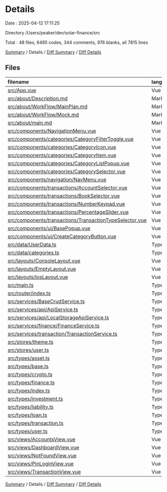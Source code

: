 # Details

Date : 2025-04-12 17:11:25

Directory /Users/peaker/dev/solar-finance/src

Total : 48 files,  6495 codes, 344 comments, 976 blanks, all 7815 lines

[Summary](results.md) / Details / [Diff Summary](diff.md) / [Diff Details](diff-details.md)

## Files
| filename | language | code | comment | blank | total |
| :--- | :--- | ---: | ---: | ---: | ---: |
| [src/App.vue](/src/App.vue) | Vue | 89 | 0 | 10 | 99 |
| [src/about/Description.md](/src/about/Description.md) | Markdown | 58 | 0 | 28 | 86 |
| [src/about/WorkFlow/MainPlan.md](/src/about/WorkFlow/MainPlan.md) | Markdown | 468 | 0 | 151 | 619 |
| [src/about/WorkFlow/Mock.md](/src/about/WorkFlow/Mock.md) | Markdown | 1,306 | 0 | 68 | 1,374 |
| [src/about/main.md](/src/about/main.md) | Markdown | 585 | 0 | 121 | 706 |
| [src/components/NavigationMenu.vue](/src/components/NavigationMenu.vue) | Vue | 58 | 1 | 7 | 66 |
| [src/components/categories/CategoryFilterToggle.vue](/src/components/categories/CategoryFilterToggle.vue) | Vue | 59 | 1 | 10 | 70 |
| [src/components/categories/CategoryIcon.vue](/src/components/categories/CategoryIcon.vue) | Vue | 112 | 1 | 12 | 125 |
| [src/components/categories/CategoryItem.vue](/src/components/categories/CategoryItem.vue) | Vue | 113 | 1 | 18 | 132 |
| [src/components/categories/CategoryListPopup.vue](/src/components/categories/CategoryListPopup.vue) | Vue | 218 | 6 | 35 | 259 |
| [src/components/categories/CategorySelector.vue](/src/components/categories/CategorySelector.vue) | Vue | 171 | 3 | 20 | 194 |
| [src/components/navigation/NavMenu.vue](/src/components/navigation/NavMenu.vue) | Vue | 88 | 1 | 9 | 98 |
| [src/components/transactions/AccountSelector.vue](/src/components/transactions/AccountSelector.vue) | Vue | 218 | 4 | 29 | 251 |
| [src/components/transactions/BookSelector.vue](/src/components/transactions/BookSelector.vue) | Vue | 89 | 0 | 9 | 98 |
| [src/components/transactions/NumberKeypad.vue](/src/components/transactions/NumberKeypad.vue) | Vue | 123 | 2 | 12 | 137 |
| [src/components/transactions/PercentageSlider.vue](/src/components/transactions/PercentageSlider.vue) | Vue | 152 | 1 | 21 | 174 |
| [src/components/transactions/TransactionTypeSelector.vue](/src/components/transactions/TransactionTypeSelector.vue) | Vue | 69 | 1 | 9 | 79 |
| [src/components/ui/BasePopup.vue](/src/components/ui/BasePopup.vue) | Vue | 146 | 1 | 20 | 167 |
| [src/components/ui/CreateCategoryButton.vue](/src/components/ui/CreateCategoryButton.vue) | Vue | 44 | 1 | 6 | 51 |
| [src/data/UserData.ts](/src/data/UserData.ts) | TypeScript | 30 | 4 | 3 | 37 |
| [src/data/categories.ts](/src/data/categories.ts) | TypeScript | 155 | 11 | 15 | 181 |
| [src/layouts/ConsoleLayout.vue](/src/layouts/ConsoleLayout.vue) | Vue | 281 | 10 | 38 | 329 |
| [src/layouts/EmptyLayout.vue](/src/layouts/EmptyLayout.vue) | Vue | 15 | 0 | 2 | 17 |
| [src/layouts/IosLayout.vue](/src/layouts/IosLayout.vue) | Vue | 63 | 1 | 10 | 74 |
| [src/main.ts](/src/main.ts) | TypeScript | 18 | 7 | 6 | 31 |
| [src/router/index.ts](/src/router/index.ts) | TypeScript | 94 | 13 | 9 | 116 |
| [src/services/BaseCrudService.ts](/src/services/BaseCrudService.ts) | TypeScript | 54 | 22 | 11 | 87 |
| [src/services/api/ApiService.ts](/src/services/api/ApiService.ts) | TypeScript | 6 | 1 | 4 | 11 |
| [src/services/api/LocalStorageApiService.ts](/src/services/api/LocalStorageApiService.ts) | TypeScript | 76 | 30 | 32 | 138 |
| [src/services/finance/FinanceService.ts](/src/services/finance/FinanceService.ts) | TypeScript | 158 | 64 | 38 | 260 |
| [src/services/transaction/TransactionService.ts](/src/services/transaction/TransactionService.ts) | TypeScript | 191 | 53 | 31 | 275 |
| [src/stores/theme.ts](/src/stores/theme.ts) | TypeScript | 48 | 6 | 7 | 61 |
| [src/stores/user.ts](/src/stores/user.ts) | TypeScript | 157 | 22 | 43 | 222 |
| [src/types/asset.ts](/src/types/asset.ts) | TypeScript | 23 | 10 | 4 | 37 |
| [src/types/base.ts](/src/types/base.ts) | TypeScript | 5 | 0 | 0 | 5 |
| [src/types/crypto.ts](/src/types/crypto.ts) | TypeScript | 11 | 0 | 4 | 15 |
| [src/types/finance.ts](/src/types/finance.ts) | TypeScript | 23 | 9 | 4 | 36 |
| [src/types/index.ts](/src/types/index.ts) | TypeScript | 9 | 0 | 0 | 9 |
| [src/types/investment.ts](/src/types/investment.ts) | TypeScript | 26 | 9 | 3 | 38 |
| [src/types/liability.ts](/src/types/liability.ts) | TypeScript | 25 | 9 | 4 | 38 |
| [src/types/loan.ts](/src/types/loan.ts) | TypeScript | 31 | 10 | 4 | 45 |
| [src/types/transaction.ts](/src/types/transaction.ts) | TypeScript | 42 | 13 | 4 | 59 |
| [src/types/user.ts](/src/types/user.ts) | TypeScript | 8 | 0 | 1 | 9 |
| [src/views/AccountsView.vue](/src/views/AccountsView.vue) | Vue | 22 | 1 | 3 | 26 |
| [src/views/DashboardView.vue](/src/views/DashboardView.vue) | Vue | 221 | 4 | 19 | 244 |
| [src/views/NotFoundView.vue](/src/views/NotFoundView.vue) | Vue | 32 | 1 | 4 | 37 |
| [src/views/PinLoginView.vue](/src/views/PinLoginView.vue) | Vue | 232 | 5 | 39 | 276 |
| [src/views/TransactionView.vue](/src/views/TransactionView.vue) | Vue | 273 | 5 | 39 | 317 |

[Summary](results.md) / Details / [Diff Summary](diff.md) / [Diff Details](diff-details.md)